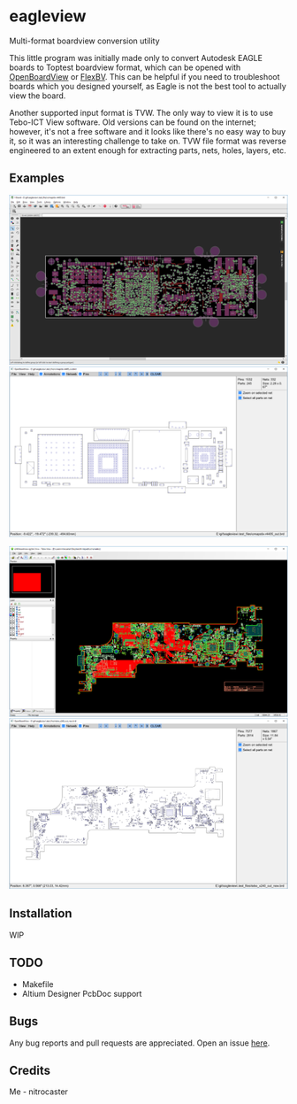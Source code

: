 # eagleview

Multi-format boardview conversion utility

This little program was initially made only to convert Autodesk EAGLE boards to Toptest boardview format, which can be opened with [OpenBoardView](https://github.com/OpenBoardView/OpenBoardView) or [FlexBV](https://pldaniels.com/flexbv). This can be helpful if you need to troubleshoot boards which you designed yourself, as Eagle is not the best tool to actually view the board.

Another supported input format is TVW. The only way to view it is to use Tebo-ICT View software. Old versions can be found on the internet; however, it's not a free software and it looks like there's no easy way to buy it, so it was an interesting challenge to take on. TVW file format was reverse engineered to an extent enough for extracting parts, nets, holes, layers, etc.

Examples
---
![b1_eagle](doc/img/b1_eagle.png)
![b1_toptest](doc/img/b1_toptest.png)

![b2_tebo](doc/img/b2_tebo.png)
![b2_toptest](doc/img/b2_toptest.png)

Installation
---
WIP

TODO
---
- Makefile
- Altium Designer PcbDoc support

Bugs
---
Any bug reports and pull requests are appreciated. Open an issue [here](https://github.com/nitrocaster/eagleview/issues).

Credits
---

Me - nitrocaster
